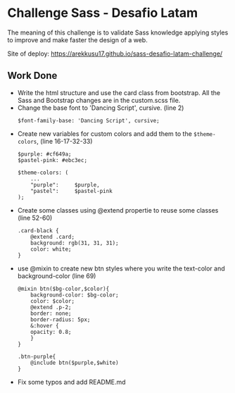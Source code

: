 # Challenge Sass - Desafio Latam

The meaning of this challenge is to validate Sass knowledge applying styles to improve and make faster the design of a web.

Site of deploy: https://arekkusu17.github.io/sass-desafio-latam-challenge/
## Work Done
- Write the html structure and use the card class from bootstrap.
All the Sass and Bootstrap changes are in the custom.scss file.    
- Change the base font to 'Dancing Script', cursive. (line 2)
    ~~~
    $font-family-base: 'Dancing Script', cursive;
    ~~~
- Create new variables for custom colors and add them to the `$theme-colors`, (line 16-17-32-33)  
    ~~~
    $purple: #cf649a;
    $pastel-pink: #ebc3ec;

    $theme-colors: (
        ...
        "purple":     $purple,
        "pastel":     $pastel-pink
    );
    ~~~
- Create some classes using @extend propertie to reuse some classes (line 52-60)
    ~~~
    .card-black {
        @extend .card;   
        background: rgb(31, 31, 31);
        color: white;
    }
    ~~~
- use @mixin to create new btn styles where you write the text-color and background-color (line 69)
    ~~~
    @mixin btn($bg-color,$color){
        background-color: $bg-color;
        color: $color; 
        @extend .p-2;
        border: none;
        border-radius: 5px;
        &:hover {
        opacity: 0.8;
        } 
    }

    .btn-purple{
        @include btn($purple,$white)
    }
    ~~~
- Fix some typos and add README.md
